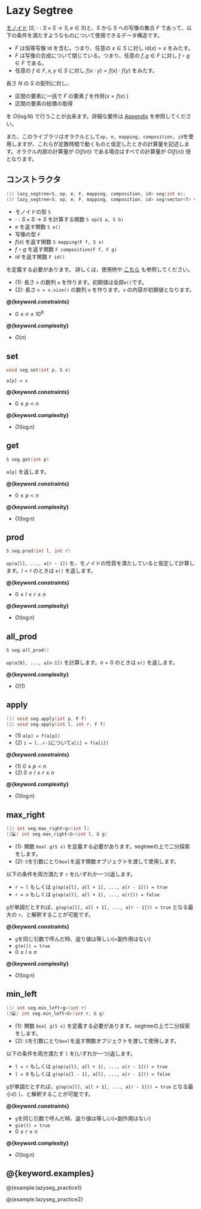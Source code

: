 # Lazy Segtree

[モノイド](https://ja.wikipedia.org/wiki/%E3%83%A2%E3%83%8E%E3%82%A4%E3%83%89) $(S, \cdot: S \times S \to S, e \in S)$と、$S$ から $S$ への写像の集合 $F$ であって、以下の条件を満たすようなものについて使用できるデータ構造です。

- $F$ は恒等写像 $\mathrm{id}$ を含む。つまり、任意の $x \in S$ に対し $\mathrm{id}(x) = x$ をみたす。
- $F$ は写像の合成について閉じている。つまり、任意の $f, g \in F$ に対し $f \circ g \in F$ である。
- 任意の $f \in F, x, y \in S$ に対し $f(x \cdot y) = f(x) \cdot f(y)$ をみたす。

長さ $N$ の $S$ の配列に対し、

- 区間の要素に一括で $F$ の要素 $f$ を作用($x = f(x)$ )
- 区間の要素の総積の取得

を $O(\log N)$ で行うことが出来ます。詳細な要件は [Appendix](./appendix.md) を参照してください。

また、このライブラリはオラクルとして`op, e, mapping, composition, id`を使用しますが、これらが定数時間で動くものと仮定したときの計算量を記述します。オラクル内部の計算量が $O(f(n))$ である場合はすべての計算量が $O(f(n))$ 倍となります。

## コンストラクタ

```cpp
(1) lazy_segtree<S, op, e, F, mapping, composition, id> seg(int n);
(2) lazy_segtree<S, op, e, F, mapping, composition, id> seg(vector<T> v);
```

- モノイドの型 `S`
- $\cdot: S \times S \to S$ を計算する関数 `S op(S a, S b)`
- $e$ を返す関数 `S e()`
- 写像の型 `F`
- $f(x)$ を返す関数 `S mapping(F f, S x)`
- $f \circ g$ を返す関数 `F composition(F f, F g)`
- $id$ を返す関数 `F id()`

を定義する必要があります。
詳しくは、使用例や [こちら](https://atcoder.jp/contests/practice2/editorial) も参照してください。

- (1): 長さ `n` の数列 `a` を作ります。初期値は全部`e()`です。
- (2): 長さ `n = v.size()` の数列 `a` を作ります。`v` の内容が初期値となります。

**@{keyword.constraints}**

- $0 \leq n \leq 10^8$

**@{keyword.complexity}**

- $O(n)$

## set

```cpp
void seg.set(int p, S x)
```

`a[p] = x`

**@{keyword.constraints}**

- $0 \leq p < n$

**@{keyword.complexity}**

- $O(\log n)$

## get

```cpp
S seg.get(int p)
```

`a[p]` を返します。

**@{keyword.constraints}**

- $0 \leq p < n$

**@{keyword.complexity}**

- $O(\log n)$

## prod

```cpp
S seg.prod(int l, int r)
```

`op(a[l], ..., a[r - 1])` を、モノイドの性質を満たしていると仮定して計算します。$l = r$ のときは `e()` を返します。

**@{keyword.constraints}**

- $0 \leq l \leq r \leq n$

**@{keyword.complexity}**

- $O(\log n)$

## all_prod

```cpp
S seg.all_prod()
```

`op(a[0], ..., a[n-1])` を計算します。$n = 0$ のときは `e()` を返します。

**@{keyword.complexity}**

- $O(1)$

## apply

```cpp
(1) void seg.apply(int p, F f)
(2) void seg.apply(int l, int r, F f)
```

- (1) `a[p] = f(a[p])`
- (2) `i = l..r-1`について`a[i] = f(a[i])`

**@{keyword.constraints}**

- (1) $0 \leq p < n$
- (2) $0 \leq l \leq r \leq n$

**@{keyword.complexity}**

- $O(\log n)$

## max_right

```cpp
(1) int seg.max_right<g>(int l)
(2💻) int seg.max_right<G>(int l, G g)
```

- (1): 関数 `bool g(S x)` を定義する必要があります。segtreeの上で二分探索をします。  
- (2): `S`を引数にとり`bool`を返す関数オブジェクトを渡して使用します。  

以下の条件を両方満たす `r` を(いずれか一つ)返します。

- `r = l` もしくは `g(op(a[l], a[l + 1], ..., a[r - 1])) = true`
- `r = n` もしくは `g(op(a[l], a[l + 1], ..., a[r])) = false`

`g`が単調だとすれば、`g(op(a[l], a[l + 1], ..., a[r - 1])) = true` となる最大の `r`、と解釈することが可能です。

**@{keyword.constraints}**

- `g`を同じ引数で呼んだ時、返り値は等しい(=副作用はない)
- `g(e()) = true`
- $0 \leq l \leq n$

**@{keyword.complexity}**

- $O(\log n)$

## min_left

```cpp
(1) int seg.min_left<g>(int r)
(2💻) int seg.min_left<G>(int r, G g)
```

- (1): 関数 `bool g(S x)` を定義する必要があります。segtreeの上で二分探索をします。  
- (2): `S`を引数にとり`bool`を返す関数オブジェクトを渡して使用します。  

以下の条件を両方満たす `l` を(いずれか一つ)返します。

- `l = r` もしくは `g(op(a[l], a[l + 1], ..., a[r - 1])) = true`
- `l = 0` もしくは `g(op(a[l - 1], a[l], ..., a[r - 1])) = false`

`g`が単調だとすれば、`g(op(a[l], a[l + 1], ..., a[r - 1])) = true` となる最小の `l`、と解釈することが可能です。

**@{keyword.constraints}**

- `g`を同じ引数で呼んだ時、返り値は等しい(=副作用はない)
- `g(e()) = true`
- $0 \leq r \leq n$

**@{keyword.complexity}**

- $O(\log n)$

## @{keyword.examples}

@{example.lazyseg_practice1}

@{example.lazyseg_practice2}
